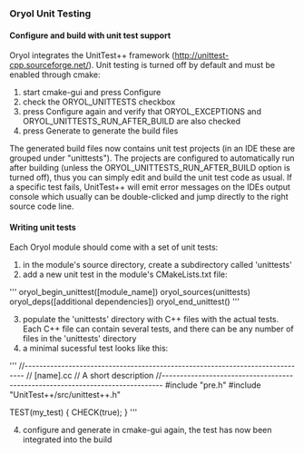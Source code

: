 ### Oryol Unit Testing ###

#### Configure and build with unit test support

Oryol integrates the UnitTest++ framework (http://unittest-cpp.sourceforge.net/). Unit testing
is turned off by default and must be enabled through cmake:

1. start cmake-gui and press Configure
2. check the ORYOL_UNITTESTS checkbox 
3. press Configure again and verify that ORYOL_EXCEPTIONS and ORYOL_UNITTESTS_RUN_AFTER_BUILD are also checked
4. press Generate to generate the build files

The generated build files now contains unit test projects (in an IDE these are grouped under "unittests"). The projects are configured to automatically run after building (unless the
ORYOL_UNITTESTS_RUN_AFTER_BUILD option is turned off), thus you can simply edit and build
the unit test code as usual. If a specific test fails, UnitTest++ will emit error messages
on the IDEs output console which usually can be double-clicked and jump directly to the
right source code line.

#### Writing unit tests ####

Each Oryol module should come with a set of unit tests:

1. in the module's source directory, create a subdirectory called 'unittests'
2. add a new unit test in the module's CMakeLists.txt file:

'''
oryol_begin_unittest([module_name])
    oryol_sources(unittests)
    oryol_deps([additional dependencies])
oryol_end_unittest()
'''

3. populate the 'unittests' directory with C++ files with the actual tests. Each C++ file can contain several tests, and there can be any number of files in the 'unittests' directory
4. a minimal sucessful test looks like this:

'''
//------------------------------------------------------------------------------
//  [name].cc
//  A short description
//------------------------------------------------------------------------------
#include "pre.h"
#include "UnitTest++/src/unittest++.h"

TEST(my_test) {
    CHECK(true);
}
'''

4. configure and generate in cmake-gui again, the test has now been integrated into the build
